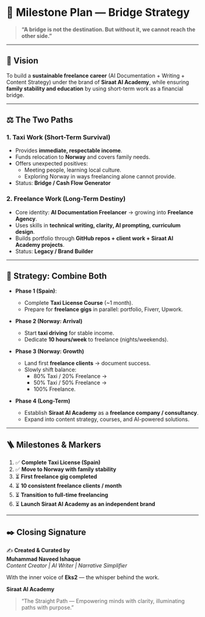# 🌉 Milestone Plan — Bridge Strategy

> **“A bridge is not the destination. But without it, we cannot reach the other side.”**

---

## 🎯 Vision

To build a **sustainable freelance career** (AI Documentation + Writing + Content Strategy) under the brand of **Siraat AI Academy**, while ensuring **family stability and education** by using short-term work as a financial bridge.  

---

## ⚖️ The Two Paths

### 1. **Taxi Work (Short-Term Survival)**
- Provides **immediate, respectable income**.  
- Funds relocation to **Norway** and covers family needs.  
- Offers unexpected positives:  
  - Meeting people, learning local culture.  
  - Exploring Norway in ways freelancing alone cannot provide.  
- Status: **Bridge / Cash Flow Generator**  

### 2. **Freelance Work (Long-Term Destiny)**
- Core identity: **AI Documentation Freelancer** → growing into **Freelance Agency**.  
- Uses skills in **technical writing, clarity, AI prompting, curriculum design**.  
- Builds portfolio through **GitHub repos + client work + Siraat AI Academy projects**.  
- Status: **Legacy / Brand Builder**  

---

## 🌱 Strategy: Combine Both

- **Phase 1 (Spain)**:  
  - Complete **Taxi License Course** (~1 month).  
  - Prepare for **freelance gigs** in parallel: portfolio, Fiverr, Upwork.  

- **Phase 2 (Norway: Arrival)**  
  - Start **taxi driving** for stable income.  
  - Dedicate **10 hours/week** to freelance (nights/weekends).  

- **Phase 3 (Norway: Growth)**  
  - Land first **freelance clients** → document success.  
  - Slowly shift balance:  
    - 80% Taxi / 20% Freelance →  
    - 50% Taxi / 50% Freelance →  
    - 100% Freelance.  

- **Phase 4 (Long-Term)**  
  - Establish **Siraat AI Academy** as a **freelance company / consultancy**.  
  - Expand into content strategy, courses, and AI-powered solutions.  

---

## 🪜 Milestones & Markers

1. ✅ **Complete Taxi License (Spain)**  
2. ✅ **Move to Norway with family stability**  
3. ⏳ **First freelance gig completed**  
4. ⏳ **10 consistent freelance clients / month**  
5. ⏳ **Transition to full-time freelancing**  
6. ⏳ **Launch Siraat AI Academy as an independent brand**  

---

## ✒️ Closing Signature

✍️ **Created & Curated by**  
**Muhammad Naveed Ishaque**  
_Content Creator | AI Writer | Narrative Simplifier_  

With the inner voice of **Eks2** — the whisper behind the work.  

**Siraat AI Academy**  
> “The Straight Path — Empowering minds with clarity, illuminating paths with purpose.”  
